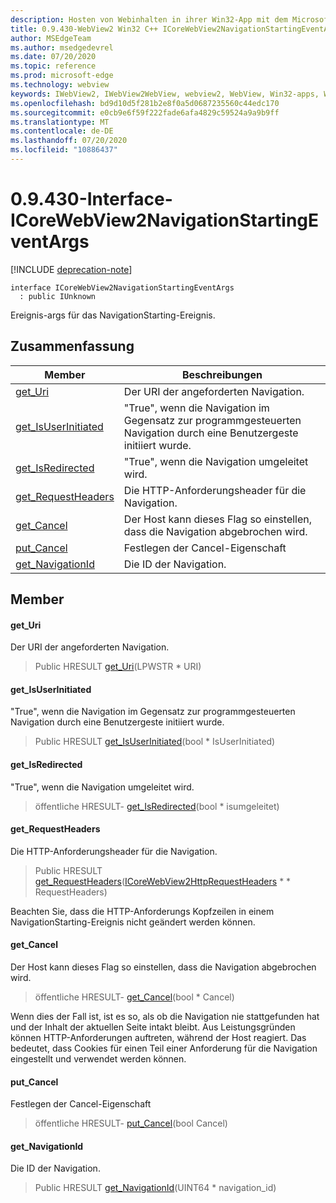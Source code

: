 ```yaml
---
description: Hosten von Webinhalten in ihrer Win32-App mit dem Microsoft Edge WebView2-Steuerelement
title: 0.9.430-WebView2 Win32 C++ ICoreWebView2NavigationStartingEventArgs
author: MSEdgeTeam
ms.author: msedgedevrel
ms.date: 07/20/2020
ms.topic: reference
ms.prod: microsoft-edge
ms.technology: webview
keywords: IWebView2, IWebView2WebView, webview2, WebView, Win32-apps, Win32, Edge, ICoreWebView2, ICoreWebView2Host, Browser-Steuerelement, Edge-HTML
ms.openlocfilehash: bd9d10d5f281b2e8f0a5d0687235560c44edc170
ms.sourcegitcommit: e0cb9e6f59f222fade6afa4829c59524a9a9b9ff
ms.translationtype: MT
ms.contentlocale: de-DE
ms.lasthandoff: 07/20/2020
ms.locfileid: "10886437"
---
```

# 0.9.430-Interface-ICoreWebView2NavigationStartingEventArgs 

[!INCLUDE [deprecation-note](../../includes/deprecation-note.md)]

```
interface ICoreWebView2NavigationStartingEventArgs
  : public IUnknown
```

Ereignis-args für das NavigationStarting-Ereignis.

## Zusammenfassung

 Member                        | Beschreibungen
--------------------------------|---------------------------------------------
[get_Uri](#get_uri) | Der URI der angeforderten Navigation.
[get_IsUserInitiated](#get_isuserinitiated) | "True", wenn die Navigation im Gegensatz zur programmgesteuerten Navigation durch eine Benutzergeste initiiert wurde.
[get_IsRedirected](#get_isredirected) | "True", wenn die Navigation umgeleitet wird.
[get_RequestHeaders](#get_requestheaders) | Die HTTP-Anforderungsheader für die Navigation.
[get_Cancel](#get_cancel) | Der Host kann dieses Flag so einstellen, dass die Navigation abgebrochen wird.
[put_Cancel](#put_cancel) | Festlegen der Cancel-Eigenschaft
[get_NavigationId](#get_navigationid) | Die ID der Navigation.

## Member

#### get_Uri 

Der URI der angeforderten Navigation.

> Public HRESULT [get_Uri](#get_uri)(LPWSTR * URI)

#### get_IsUserInitiated 

"True", wenn die Navigation im Gegensatz zur programmgesteuerten Navigation durch eine Benutzergeste initiiert wurde.

> Public HRESULT [get_IsUserInitiated](#get_isuserinitiated)(bool * IsUserInitiated)

#### get_IsRedirected 

"True", wenn die Navigation umgeleitet wird.

> öffentliche HRESULT- [get_IsRedirected](#get_isredirected)(bool * isumgeleitet)

#### get_RequestHeaders 

Die HTTP-Anforderungsheader für die Navigation.

> Public HRESULT [get_RequestHeaders](#get_requestheaders)([ICoreWebView2HttpRequestHeaders](ICoreWebView2HttpRequestHeaders.md) * * RequestHeaders)

Beachten Sie, dass die HTTP-Anforderungs Kopfzeilen in einem NavigationStarting-Ereignis nicht geändert werden können.

#### get_Cancel 

Der Host kann dieses Flag so einstellen, dass die Navigation abgebrochen wird.

> öffentliche HRESULT- [get_Cancel](#get_cancel)(bool * Cancel)

Wenn dies der Fall ist, ist es so, als ob die Navigation nie stattgefunden hat und der Inhalt der aktuellen Seite intakt bleibt. Aus Leistungsgründen können HTTP-Anforderungen auftreten, während der Host reagiert. Das bedeutet, dass Cookies für einen Teil einer Anforderung für die Navigation eingestellt und verwendet werden können.

#### put_Cancel 

Festlegen der Cancel-Eigenschaft

> öffentliche HRESULT- [put_Cancel](#put_cancel)(bool Cancel)

#### get_NavigationId 

Die ID der Navigation.

> Public HRESULT [get_NavigationId](#get_navigationid)(UINT64 * navigation_id)

